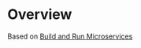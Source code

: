 # Overview

Based on [Build and Run Microservices](https://docs.microsoft.com/en-us/azure/spring-cloud/quickstart-sample-app-introduction?pivots=programming-language-java)
